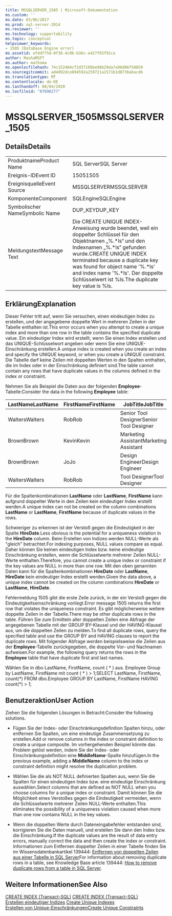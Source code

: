 ```yaml
---
title: MSSQLSERVER_1505 | Microsoft-Dokumentation
ms.custom: ''
ms.date: 03/06/2017
ms.prod: sql-server-2014
ms.reviewer: ''
ms.technology: supportability
ms.topic: conceptual
helpviewer_keywords:
- 1505 (Database Engine error)
ms.assetid: ef4df75d-0f36-4c8b-b36c-e427f65f91ca
author: MashaMSFT
ms.author: mathoma
ms.openlocfilehash: 74c152404cf2d3710bbe98b29da7a96d86f58859
ms.sourcegitcommit: ad4d92dce894592a259721a1571b1d8736abacdb
ms.translationtype: MT
ms.contentlocale: de-DE
ms.lasthandoff: 08/04/2020
ms.locfileid: "87698277"
---
```

# <a name="mssqlserver_1505"></a><span data-ttu-id="31af6-102">MSSQLSERVER_1505</span><span class="sxs-lookup"><span data-stu-id="31af6-102">MSSQLSERVER_1505</span></span>
    
## <a name="details"></a><span data-ttu-id="31af6-103">Details</span><span class="sxs-lookup"><span data-stu-id="31af6-103">Details</span></span>  
  
|||  
|-|-|  
|<span data-ttu-id="31af6-104">Produktname</span><span class="sxs-lookup"><span data-stu-id="31af6-104">Product Name</span></span>|<span data-ttu-id="31af6-105">SQL Server</span><span class="sxs-lookup"><span data-stu-id="31af6-105">SQL Server</span></span>|  
|<span data-ttu-id="31af6-106">Ereignis-ID</span><span class="sxs-lookup"><span data-stu-id="31af6-106">Event ID</span></span>|<span data-ttu-id="31af6-107">1505</span><span class="sxs-lookup"><span data-stu-id="31af6-107">1505</span></span>|  
|<span data-ttu-id="31af6-108">Ereignisquelle</span><span class="sxs-lookup"><span data-stu-id="31af6-108">Event Source</span></span>|<span data-ttu-id="31af6-109">MSSQLSERVER</span><span class="sxs-lookup"><span data-stu-id="31af6-109">MSSQLSERVER</span></span>|  
|<span data-ttu-id="31af6-110">Komponente</span><span class="sxs-lookup"><span data-stu-id="31af6-110">Component</span></span>|<span data-ttu-id="31af6-111">SQLEngine</span><span class="sxs-lookup"><span data-stu-id="31af6-111">SQLEngine</span></span>|  
|<span data-ttu-id="31af6-112">Symbolischer Name</span><span class="sxs-lookup"><span data-stu-id="31af6-112">Symbolic Name</span></span>|<span data-ttu-id="31af6-113">DUP_KEY</span><span class="sxs-lookup"><span data-stu-id="31af6-113">DUP_KEY</span></span>|  
|<span data-ttu-id="31af6-114">Meldungstext</span><span class="sxs-lookup"><span data-stu-id="31af6-114">Message Text</span></span>|<span data-ttu-id="31af6-115">Die CREATE UNIQUE INDEX-Anweisung wurde beendet, weil ein doppelter Schlüssel für den Objektnamen „%.\*ls“ und den Indexnamen „%.\*ls“ gefunden wurde.</span><span class="sxs-lookup"><span data-stu-id="31af6-115">CREATE UNIQUE INDEX terminated because a duplicate key was found for object name '%.\*ls' and index name '%.\*ls'.</span></span>  <span data-ttu-id="31af6-116">Der doppelte Schlüsselwert ist %ls.</span><span class="sxs-lookup"><span data-stu-id="31af6-116">The duplicate key value is %ls.</span></span>|  
  
## <a name="explanation"></a><span data-ttu-id="31af6-117">Erklärung</span><span class="sxs-lookup"><span data-stu-id="31af6-117">Explanation</span></span>  
 <span data-ttu-id="31af6-118">Dieser Fehler tritt auf, wenn Sie versuchen, einen eindeutigen Index zu erstellen, und der angegebene doppelte Wert in mehreren Zeilen in der Tabelle enthalten ist.</span><span class="sxs-lookup"><span data-stu-id="31af6-118">This error occurs when you attempt to create a unique index and more than one row in the table contains the specified duplicate value.</span></span> <span data-ttu-id="31af6-119">Ein eindeutiger Index wird erstellt, wenn Sie einen Index erstellen und das UNIQUE-Schlüsselwort angeben oder wenn Sie eine UNIQUE-Einschränkung erstellen.</span><span class="sxs-lookup"><span data-stu-id="31af6-119">A unique index is created when you create an index and specify the UNIQUE keyword, or when you create a UNIQUE constraint.</span></span> <span data-ttu-id="31af6-120">Die Tabelle darf keine Zeilen mit doppelten Werten in den Spalten enthalten, die im Index oder in der Einschränkung definiert sind.</span><span class="sxs-lookup"><span data-stu-id="31af6-120">The table cannot contain any rows that have duplicate values in the columns defined in the index or constraint.</span></span>  
  
 <span data-ttu-id="31af6-121">Nehmen Sie als Beispiel die Daten aus der folgenden **Employee**-Tabelle:</span><span class="sxs-lookup"><span data-stu-id="31af6-121">Consider the data in the following **Employee** table:</span></span>  
  
|<span data-ttu-id="31af6-122">LastName</span><span class="sxs-lookup"><span data-stu-id="31af6-122">LastName</span></span>|<span data-ttu-id="31af6-123">FirstName</span><span class="sxs-lookup"><span data-stu-id="31af6-123">FirstName</span></span>|<span data-ttu-id="31af6-124">JobTitle</span><span class="sxs-lookup"><span data-stu-id="31af6-124">JobTitle</span></span>|<span data-ttu-id="31af6-125">HireDate</span><span class="sxs-lookup"><span data-stu-id="31af6-125">HireDate</span></span>|  
|--------------|---------------|--------------|--------------|  
|<span data-ttu-id="31af6-126">Walters</span><span class="sxs-lookup"><span data-stu-id="31af6-126">Walters</span></span>|<span data-ttu-id="31af6-127">Rob</span><span class="sxs-lookup"><span data-stu-id="31af6-127">Rob</span></span>|<span data-ttu-id="31af6-128">Senior Tool Designer</span><span class="sxs-lookup"><span data-stu-id="31af6-128">Senior Tool Designer</span></span>|<span data-ttu-id="31af6-129">2004-11-19</span><span class="sxs-lookup"><span data-stu-id="31af6-129">2004-11-19</span></span>|  
|<span data-ttu-id="31af6-130">Brown</span><span class="sxs-lookup"><span data-stu-id="31af6-130">Brown</span></span>|<span data-ttu-id="31af6-131">Kevin</span><span class="sxs-lookup"><span data-stu-id="31af6-131">Kevin</span></span>|<span data-ttu-id="31af6-132">Marketing Assistant</span><span class="sxs-lookup"><span data-stu-id="31af6-132">Marketing Assistant</span></span>|<span data-ttu-id="31af6-133">NULL</span><span class="sxs-lookup"><span data-stu-id="31af6-133">NULL</span></span>|  
|<span data-ttu-id="31af6-134">Brown</span><span class="sxs-lookup"><span data-stu-id="31af6-134">Brown</span></span>|<span data-ttu-id="31af6-135">Jo</span><span class="sxs-lookup"><span data-stu-id="31af6-135">Jo</span></span>|<span data-ttu-id="31af6-136">Design Engineer</span><span class="sxs-lookup"><span data-stu-id="31af6-136">Design Engineer</span></span>|<span data-ttu-id="31af6-137">NULL</span><span class="sxs-lookup"><span data-stu-id="31af6-137">NULL</span></span>|  
|<span data-ttu-id="31af6-138">Walters</span><span class="sxs-lookup"><span data-stu-id="31af6-138">Walters</span></span>|<span data-ttu-id="31af6-139">Rob</span><span class="sxs-lookup"><span data-stu-id="31af6-139">Rob</span></span>|<span data-ttu-id="31af6-140">Tool Designer</span><span class="sxs-lookup"><span data-stu-id="31af6-140">Tool Designer</span></span>|<span data-ttu-id="31af6-141">2001-08-09</span><span class="sxs-lookup"><span data-stu-id="31af6-141">2001-08-09</span></span>|  
  
 <span data-ttu-id="31af6-142">Für die Spaltenkombinationen **LastName** oder **LastName**, **FirstName** kann aufgrund doppelter Werte in den Zeilen kein eindeutiger Index erstellt werden.</span><span class="sxs-lookup"><span data-stu-id="31af6-142">A unique index can not be created on the column combinations **LastName** or **LastName**, **FirstName** because of duplicate values in the rows.</span></span>  
  
 <span data-ttu-id="31af6-143">Schwieriger zu erkennen ist der Verstoß gegen die Eindeutigkeit in der Spalte **HireDate**.</span><span class="sxs-lookup"><span data-stu-id="31af6-143">Less obvious is the potential for a uniqueness violation in the **HireDate** column.</span></span> <span data-ttu-id="31af6-144">Beim Erstellen von Indizes werden NULL-Werte als "gleich" betrachtet.</span><span class="sxs-lookup"><span data-stu-id="31af6-144">For indexing purposes, NULL values compare as equal.</span></span> <span data-ttu-id="31af6-145">Daher können Sie keinen eindeutigen Index bzw. keine eindeutige Einschränkung erstellen, wenn die Schlüsselwerte mehrerer Zeilen NULL-Werte enthalten.</span><span class="sxs-lookup"><span data-stu-id="31af6-145">Therefore, you cannot create a unique index or constraint if the key values are NULL in more than one row.</span></span> <span data-ttu-id="31af6-146">Mit den oben genannten Daten kann für die Spaltenkombinationen **HireDate** oder **LastName**, **HireDate** kein eindeutiger Index erstellt werden.</span><span class="sxs-lookup"><span data-stu-id="31af6-146">Given the data above, a unique index cannot be created on the column combinations **HireDate** or **LastName**, **HireDate**.</span></span>  
  
 <span data-ttu-id="31af6-147">Fehlermeldung 1505 gibt die erste Zeile zurück, in der ein Verstoß gegen die Eindeutigkeitseinschränkung vorliegt.</span><span class="sxs-lookup"><span data-stu-id="31af6-147">Error message 1505 returns the first row that violates the uniqueness constraint.</span></span> <span data-ttu-id="31af6-148">Es gibt möglicherweise weitere doppelte Zeilen in der Tabelle.</span><span class="sxs-lookup"><span data-stu-id="31af6-148">There may be other duplicate rows in the table.</span></span> <span data-ttu-id="31af6-149">Führen Sie zum Ermitteln aller doppelten Zeilen eine Abfrage der angegebenen Tabelle mit der GROUP BY-Klausel und der HAVING-Klausel aus, um die doppelten Zeilen zu melden.</span><span class="sxs-lookup"><span data-stu-id="31af6-149">To find all duplicate rows, query the specified table and use the GROUP BY and HAVING clauses to report the duplicate rows.</span></span> <span data-ttu-id="31af6-150">Mit folgender Abfrage werden beispielsweise die Zeilen aus der **Employee**-Tabelle zurückgegeben, die doppelte Vor- und Nachnamen aufweisen.</span><span class="sxs-lookup"><span data-stu-id="31af6-150">For example, the following query returns the rows in the **Employee** table that have duplicate first and last names.</span></span>  
  
 <span data-ttu-id="31af6-151">Wählen Sie in dbo LastName, FirstName, count ( \* ) aus. Employee Group by LastName, FirstName mit count ( \* ) > 1;</span><span class="sxs-lookup"><span data-stu-id="31af6-151">SELECT LastName, FirstName, count(\*) FROM dbo.Employee GROUP BY LastName, FirstName HAVING count(\*) > 1;</span></span>  
  
## <a name="user-action"></a><span data-ttu-id="31af6-152">Benutzeraktion</span><span class="sxs-lookup"><span data-stu-id="31af6-152">User Action</span></span>  
 <span data-ttu-id="31af6-153">Ziehen Sie die folgenden Lösungen in Betracht:</span><span class="sxs-lookup"><span data-stu-id="31af6-153">Consider the following solutions.</span></span>  
  
-   <span data-ttu-id="31af6-154">Fügen Sie der Index- oder Einschränkungsdefinition Spalten hinzu, oder entfernen Sie Spalten, um eine eindeutige Zusammensetzung zu erstellen.</span><span class="sxs-lookup"><span data-stu-id="31af6-154">Add or remove columns in the index or constraint definition to create a unique composite.</span></span> <span data-ttu-id="31af6-155">Im vorhergehenden Beispiel könnte das Problem gelöst werden, indem Sie der Index- oder Einschränkungsdefinition eine **MiddleName**-Spalte hinzufügen.</span><span class="sxs-lookup"><span data-stu-id="31af6-155">In the previous example, adding a **MiddleName** column to the index or constraint definition might resolve the duplication problem.</span></span>  
  
-   <span data-ttu-id="31af6-156">Wählen Sie die als NOT NULL definierten Spalten aus, wenn Sie die Spalten für einen eindeutigen Index bzw. eine eindeutige Einschränkung auswählen.</span><span class="sxs-lookup"><span data-stu-id="31af6-156">Select columns that are defined as NOT NULL when you choose columns for a unique index or constraint.</span></span> <span data-ttu-id="31af6-157">Damit können Sie die Möglichkeit eines Verstoßes gegen die Eindeutigkeit vermeiden, wenn die Schlüsselwerte mehrerer Zeilen NULL-Werte enthalten.</span><span class="sxs-lookup"><span data-stu-id="31af6-157">This eliminates the possibility of a uniqueness violation caused when more than one row contains NULL in the key values.</span></span>  
  
-   <span data-ttu-id="31af6-158">Wenn die doppelten Werte durch Dateneingabefehler entstanden sind, korrigieren Sie die Daten manuell, und erstellen Sie dann den Index bzw. die Einschränkung.</span><span class="sxs-lookup"><span data-stu-id="31af6-158">If the duplicate values are the result of data entry errors, manually correct the data and then create the index or constraint.</span></span> <span data-ttu-id="31af6-159">Informationen zum Entfernen doppelter Zeilen in einer Tabelle finden Sie im Wissensdatenbankartikel 139444: [Entfernen von doppelten Zeilen aus einer Tabelle in SQL Server](https://support.microsoft.com/kb/139444)</span><span class="sxs-lookup"><span data-stu-id="31af6-159">For information about removing duplicate rows in a table, see Knowledge Base article 139444: [How to remove duplicate rows from a table in SQL Server](https://support.microsoft.com/kb/139444).</span></span>  
  
## <a name="see-also"></a><span data-ttu-id="31af6-160">Weitere Informationen</span><span class="sxs-lookup"><span data-stu-id="31af6-160">See Also</span></span>  
 <span data-ttu-id="31af6-161">[CREATE INDEX &#40;Transact-SQL&#41;](/sql/t-sql/statements/create-index-transact-sql) </span><span class="sxs-lookup"><span data-stu-id="31af6-161">[CREATE INDEX &#40;Transact-SQL&#41;](/sql/t-sql/statements/create-index-transact-sql) </span></span>  
 <span data-ttu-id="31af6-162">[Erstellen eindeutiger Indizes](../indexes/indexes.md) </span><span class="sxs-lookup"><span data-stu-id="31af6-162">[Create Unique Indexes](../indexes/indexes.md) </span></span>  
 [<span data-ttu-id="31af6-163">Erstellen von Unique-Einschränkungen</span><span class="sxs-lookup"><span data-stu-id="31af6-163">Create Unique Constraints</span></span>](../tables/create-unique-constraints.md)  
  
  
